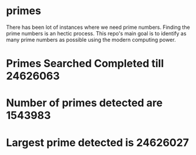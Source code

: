 # primes
There has been lot of instances where we need prime numbers. Finding the prime numbers is an hectic process. This repo's main goal is to identify as many prime numbers as possible using the modern computing power.

# Primes Searched Completed till 24626063
# Number of primes detected are 1543983
# Largest prime detected is 24626027
